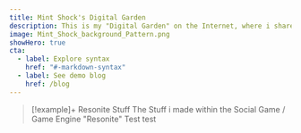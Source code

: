 ```yaml
---
title: Mint Shock's Digital Garden
description: This is my "Digital Garden" on the Internet, where i share the stuff i make.
image: Mint_Shock_background_Pattern.png
showHero: true
cta:
  - label: Explore syntax
    href: "#-markdown-syntax"
  - label: See demo blog
    href: /blog
---
```



> [!example]+ Resonite Stuff 
> The Stuff i made within the Social Game / Game Engine "Resonite" 
Test
test